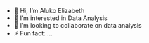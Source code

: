 - 👋 Hi, I’m Aluko Elizabeth
- 👀 I’m interested in Data Analysis
- 💞️ I’m looking to collaborate on data analysis
- ⚡ Fun fact: ...

<!---
Alukobeth/Alukobeth is a ✨ special ✨ repository because its `README.md` (this file) appears on your GitHub profile.
You can click the Preview link to take a look at your changes.
--->

